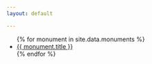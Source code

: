 ```yaml
---
layout: default

---
```


<ul>
{% for monument in site.data.monuments %}
  <li>
    <a href="http://proposals.monumentlab.com/monuments/{{ monument.id }}">
      {{ monument.title }}
    </a>
  </li>
{% endfor %}
</ul>
